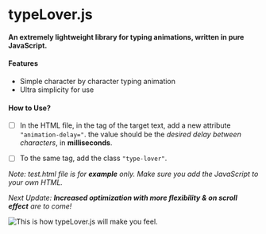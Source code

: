 # typeLover.js
#### An extremely lightweight library for typing animations, written in pure JavaScript.

#### Features
* Simple character by character typing animation
* Ultra simplicity for use

#### How to Use?
- [ ] In the HTML file, in the tag of the target text, add a new attribute ` "animation-delay=" `. the value should be the *desired delay between characters*, in **milliseconds**.

- [ ] To the same tag, add the class ` "type-lover" `.

*Note: test.html file is for **example** only. Make sure you add the JavaScript to your own HTML.*

*Next Update: **Increased optimization with more flexibility & on scroll effect** are to come!*

![This is how typeLover.js will make you feel.](https://cdn.pixabay.com/photo/2012/04/11/17/31/vegetables-29063_1280.png)
